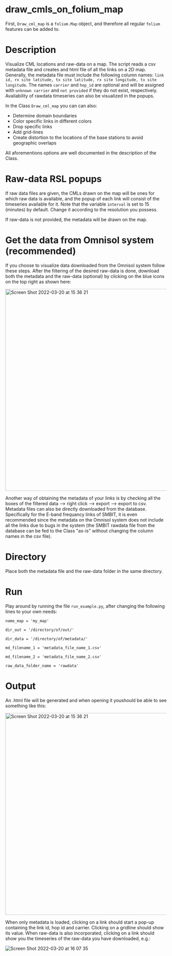 # draw_cmls_on_folium_map
First, `Draw_cml_map` is a `folium.Map` object, and therefore all regular `folium` features can be added to.

# Description
Visualize CML locations and raw-data on a map.
The script reads a csv metadata file and creates and html file of all the links on a 2D map.
Generally, the metadata file must include the following column names:
`link id, rx site latitude, tx site latitude, rx site longitude, tx site longitude`.
The names `carrier` and `hop_id` are optional and will be assigned with `unknown carrier` and `not provided` if they do not exist, respectively.
Availability of rawdata timeseries can also be visualized in the popups.

In the Class `Draw_cml_map` you can can also:
* Determine domain boundaries
* Color specific links in different colors
* Drop specific links
* Add grid-lines
* Create distortion to the locations of the base stations to avoid geographic overlaps

All aforementions options are well documented in the description of the Class.

# Raw-data RSL popups
If raw data files are given, the CMLs drawn on the map will be ones for which raw data is available, and the popup of each link will consist of the timeseries available for it.
Note that the variable `interval` is set to 15 (minutes) by default. Change it according to the resolution you possess.

If raw-data is not provided, the metadata will be drawn on the map. 

# Get the data from Omnisol system (recommended)
If you choose to visualize data downloaded from the Omnisol system follow these steps.
After the filtering of the desired raw-data is done, download both the metadata and the raw-data (optional) by clicking on the blue icons on the top right as shown here:

<img width="630" alt="Screen Shot 2022-03-20 at 15 36 21" src="https://user-images.githubusercontent.com/60098219/159165005-8a0cd398-3ec0-4f5e-8806-ba0b6e44d8c3.png">

Another way of obtaining the metadata of your links is by checking all the boxes of the filtered data --> right click --> export --> export to csv.
Metadata files can also be directly downloaded from the database.
Specifically for the E-band frequancy links of SMBIT, it is even recommended since the metadata on the Omnisol system does not include all the links due to bugs in the system (the SMBIT rawdata file from the database can be fed to the Class "as-is" without changing the column names in the csv file).


# Directory
Place both the metadata file and the raw-data folder in the same directory.

# Run
Play around by running the file `run_example.py`, after changing the following lines to your own needs:

`name_map = 'my_map'`

`dir_out = '/directory/of/out/'`

`dir_data = '/directory/of/metadata/'`

`md_filename_1 = 'metadata_file_name_1.csv'`

`md_filename_2 = 'metadata_file_name_2.csv'`

`raw_data_folder_name = 'rawdata'`

# Output
An .html file will be generated and when opening it youshould be able to see something like this:

<img width="630" alt="Screen Shot 2022-03-20 at 15 36 21" src="https://user-images.githubusercontent.com/60098219/159165977-d15007ac-afc5-49e8-9e52-7f209f9f6e9a.png">

When only metadata is loaded, clicking on a link should start a pop-up containing the link id, hop id and carrier. Clicking on a gridline should show its value.
When raw-data is also incorporated, clicking on a link should show you the timeseries of the raw-data you have downloaded, e.g.:

![Screen Shot 2022-03-20 at 16 07 35](https://user-images.githubusercontent.com/60098219/159166464-74643a39-d2ee-4436-b561-a190c6e2c158.png)
